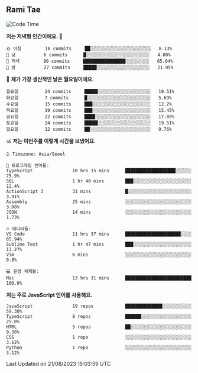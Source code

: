 ## Rami Tae

<!--START_SECTION:waka-->
![Code Time](http://img.shields.io/badge/Code%20Time-926%20hrs%2019%20mins-blue)

**저는 저녁형 인간이에요. 🦉** 

```text
🌞 아침         10 commits     ██░░░░░░░░░░░░░░░░░░░░░░░   8.13% 
🌆 낮　         6 commits      █░░░░░░░░░░░░░░░░░░░░░░░░   4.88% 
🌃 저녁         80 commits     ████████████████░░░░░░░░░   65.04% 
🌙 밤　         27 commits     █████░░░░░░░░░░░░░░░░░░░░   21.95%

```
📅 **제가 가장 생산적인 날은 월요일이에요.** 

```text
월요일          24 commits     █████░░░░░░░░░░░░░░░░░░░░   19.51% 
화요일          7 commits      █░░░░░░░░░░░░░░░░░░░░░░░░   5.69% 
수요일          15 commits     ███░░░░░░░░░░░░░░░░░░░░░░   12.2% 
목요일          19 commits     ███░░░░░░░░░░░░░░░░░░░░░░   15.45% 
금요일          22 commits     ████░░░░░░░░░░░░░░░░░░░░░   17.89% 
토요일          24 commits     █████░░░░░░░░░░░░░░░░░░░░   19.51% 
일요일          12 commits     ██░░░░░░░░░░░░░░░░░░░░░░░   9.76%

```


📊 **저는 이번주를 이렇게 시간을 보냈어요.** 

```text
⌚︎ Timezone: Asia/Seoul

💬 프로그래밍 언어들: 
TypeScript               10 hrs 15 mins      ███████████████████░░░░░░   75.9% 
SQL                      1 hr 40 mins        ███░░░░░░░░░░░░░░░░░░░░░░   12.4% 
ActionScript 3           31 mins             █░░░░░░░░░░░░░░░░░░░░░░░░   3.91% 
Assembly                 25 mins             ░░░░░░░░░░░░░░░░░░░░░░░░░   3.08% 
JSON                     14 mins             ░░░░░░░░░░░░░░░░░░░░░░░░░   1.73%

🔥 에디터들: 
VS Code                  11 hrs 37 mins      █████████████████████░░░░   85.94% 
Sublime Text             1 hr 47 mins        ███░░░░░░░░░░░░░░░░░░░░░░   13.27% 
Vim                      6 mins              ░░░░░░░░░░░░░░░░░░░░░░░░░   0.8%

💻 운영 체제들: 
Mac                      13 hrs 31 mins      █████████████████████████   100.0%

```

**저는 주로 JavaScript 언어를 사용해요.** 

```text
JavaScript               19 repos            ██████████████░░░░░░░░░░░   59.38% 
TypeScript               8 repos             ██████░░░░░░░░░░░░░░░░░░░   25.0% 
HTML                     3 repos             ██░░░░░░░░░░░░░░░░░░░░░░░   9.38% 
CSS                      1 repo              ░░░░░░░░░░░░░░░░░░░░░░░░░   3.12% 
Python                   1 repo              ░░░░░░░░░░░░░░░░░░░░░░░░░   3.12%

```



 Last Updated on 21/08/2023 15:03:59 UTC
<!--END_SECTION:waka-->
